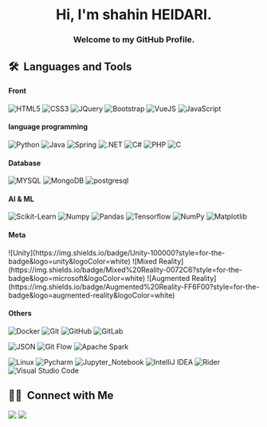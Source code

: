 <h1 align="center">Hi, I'm shahin HEIDARI.</h1><h3 align="center"> Welcome to my GitHub Profile.</h3>

<h2>🛠 &nbsp;Languages and Tools</h2>
<h4>Front</h4>

![HTML5](https://img.shields.io/badge/-HTML5-%23E44D27?style=for-the-badge&logo=html5&logoColor=ffffff)
![CSS3](https://img.shields.io/badge/-CSS3-%231572B6?style=for-the-badge&logo=css3)
![JQuery](https://img.shields.io/badge/jQuery-0769AD?style=for-the-badge&logo=jquery&logoColor=white)
![Bootstrap](https://img.shields.io/badge/Bootstrap-8e44ad?style=for-the-badge&logo=Bootstrap&logoColor=white)
![VueJS](https://img.shields.io/badge/Vue.js-35495E?style=for-the-badge&logo=vue.js&logoColor=4FC08D)
![JavaScript](https://img.shields.io/badge/JavaScript-F7DF1E?style=for-the-badge&logo=javascript&logoColor=black)

<h4>language programming</h4>

![Python](https://img.shields.io/badge/Python-e67e22?style=for-the-badge&logo=Python&logoColor=white)
![Java](https://img.shields.io/badge/Java-ED8B00?style=for-the-badge&logo=java&logoColor=white)
![Spring](https://img.shields.io/badge/Spring-6DB33F?style=for-the-badge&logo=spring&logoColor=white)
![.NET](https://img.shields.io/badge/.NET-5C2D91?style=for-the-badge&logo=.net&logoColor=white)
![C#](https://img.shields.io/badge/C%23-239120?style=for-the-badge&logo=c-sharp&logoColor=white)
![PHP](https://img.shields.io/badge/PHP-5352ed?style=for-the-badge&logo=PHP&logoColor=white)
![C](https://img.shields.io/badge/C-00599C?style=for-the-badge&logo=c&logoColor=white)


<h4>Database</h4>

![MYSQL](https://img.shields.io/badge/MYSQL-2980b9?style=for-the-badge&logo=MYSQL&logoColor=white)
![MongoDB](https://img.shields.io/badge/MongoDB-4EA94B?style=for-the-badge&logo=mongodb&logoColor=white)
![postgresql](https://img.shields.io/badge/postgresql-2980b9?style=for-the-badge&logo=postgresql&logoColor=white)

<h4>AI & ML</h4>

![Scikit-Learn](https://img.shields.io/badge/Scikit_Learn-e67e22?style=for-the-badge&logo=Scikit-Learn&logoColor=white)
![Numpy](https://img.shields.io/badge/Numpy-273c75?style=for-the-badge&logo=Numpy&logoColor=white)
![Pandas](https://img.shields.io/badge/Pandas-192a56?style=for-the-badge&logo=Pandas&logoColor=white)
![Tensorflow](https://img.shields.io/badge/Tensorflow-e67e22?style=for-the-badge&logo=Tensorflow&logoColor=white)
![NumPy](https://img.shields.io/badge/NumPy-013243?style=for-the-badge&logo=numpy&logoColor=white)
![Matplotlib](https://img.shields.io/badge/Matplotlib-11557C?style=for-the-badge&logo=matplotlib&logoColor=white)

<h4>Meta</h4>
![Unity](https://img.shields.io/badge/Unity-100000?style=for-the-badge&logo=unity&logoColor=white)
![Mixed Reality](https://img.shields.io/badge/Mixed%20Reality-0072C6?style=for-the-badge&logo=microsoft&logoColor=white)
![Augmented Reality](https://img.shields.io/badge/Augmented%20Reality-FF6F00?style=for-the-badge&logo=augmented-reality&logoColor=white)

<h4>Others</h4>

![Docker](https://img.shields.io/badge/Docker-2496ED?style=for-the-badge&logo=docker&logoColor=white)
![Git](https://img.shields.io/badge/-Git-%23F05032?style=for-the-badge&logo=git&logoColor=%23ffffff)
![GitHub](https://img.shields.io/badge/-GitHub-181717?style=for-the-badge&logo=github)
![GitLab](https://img.shields.io/badge/-GitLab-341f97?style=for-the-badge&logo=gitLab)

![JSON](https://img.shields.io/badge/JSON-000000?style=for-the-badge&logo=json&logoColor=white)
![Git Flow](https://img.shields.io/badge/Git%20Flow-0077B6?style=for-the-badge&logo=git&logoColor=white)
![Apache Spark](https://img.shields.io/badge/Apache%20Spark-E25A1C?style=for-the-badge&logo=apache-spark&logoColor=white)

![Linux](http://img.shields.io/badge/-Linux-e74c3c?style=for-the-badge&logo=linux&logoColor=ffffff)
![Pycharm](http://img.shields.io/badge/-Pycharm-27ae60?style=for-the-badge&logo=Pycharm&logoColor=f2ff05)
![Jupyter_Notebook](http://img.shields.io/badge/Jupyter_Notebook-e67e22?style=for-the-badge&logo=Jupyter&logoColor=ffffff)
![IntelliJ IDEA](https://img.shields.io/badge/IntelliJ%20IDEA-000000?style=for-the-badge&logo=intellij-idea&logoColor=white)
![Rider](https://img.shields.io/badge/Rider-000000?style=for-the-badge&logo=rider&logoColor=white)
![Visual Studio Code](https://img.shields.io/badge/Visual%20Studio%20Code-0078d7?style=for-the-badge&logo=visual-studio-code&logoColor=white)



<h2>🤝🏻 &nbsp;Connect with Me</h2>

<p>
<a href="https://linkedin.com/in/schahinheidari"><img src="https://img.shields.io/badge/-shahin_heidari_gandomkari-0077B5?style=flat&logo=Linkedin&logoColor=white"/></a>
<a href="schahinheidari@gmail.com"><img src="https://img.shields.io/badge/-mailto:schahinheidari@gmail.com-D14836?style=flat&logo=Gmail&logoColor=white"/></a>
</p>
